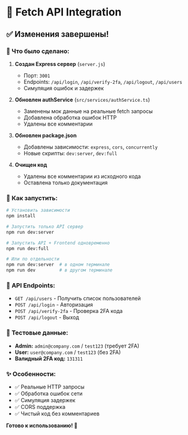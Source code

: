 # 🔄 Fetch API Integration

## ✅ **Изменения завершены!**

### 🚀 **Что было сделано:**

1. **Создан Express сервер** (`server.js`)
   - Порт: `3001`
   - Endpoints: `/api/login`, `/api/verify-2fa`, `/api/logout`, `/api/users`
   - Симуляция ошибок и задержек

2. **Обновлен authService** (`src/services/authService.ts`)
   - Заменены мок данные на реальные fetch запросы
   - Добавлена обработка ошибок HTTP
   - Удалены все комментарии

3. **Обновлен package.json**
   - Добавлены зависимости: `express`, `cors`, `concurrently`
   - Новые скрипты: `dev:server`, `dev:full`

4. **Очищен код**
   - Удалены все комментарии из исходного кода
   - Оставлена только документация

### 🎯 **Как запустить:**

```bash
# Установить зависимости
npm install

# Запустить только API сервер
npm run dev:server

# Запустить API + Frontend одновременно
npm run dev:full

# Или по отдельности
npm run dev:server  # в одном терминале
npm run dev         # в другом терминале
```

### 🔧 **API Endpoints:**

- `GET /api/users` - Получить список пользователей
- `POST /api/login` - Авторизация
- `POST /api/verify-2fa` - Проверка 2FA кода
- `POST /api/logout` - Выход

### 📝 **Тестовые данные:**

- **Admin:** `admin@company.com` / `test123` (требует 2FA)
- **User:** `user@company.com` / `test123` (без 2FA)
- **Валидный 2FA код:** `131311`

### ✨ **Особенности:**

- ✅ Реальные HTTP запросы
- ✅ Обработка ошибок сети
- ✅ Симуляция задержек
- ✅ CORS поддержка
- ✅ Чистый код без комментариев

**Готово к использованию! 🎉**
